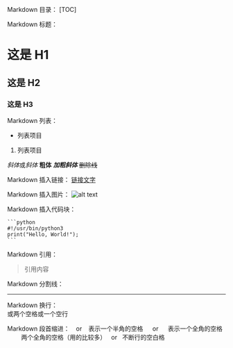 Markdown 目录：
[TOC]

Markdown 标题：

# 这是 H1

## 这是 H2

### 这是 H3

Markdown 列表：

- 列表项目

1. 列表项目

*斜体*或*斜体*
**粗体**
**_加粗斜体_**
~~删除线~~

Markdown 插入链接：
[链接文字](链接网址 "标题")

Markdown 插入图片：
![alt text](/path/to/img.jpg "Title")

Markdown 插入代码块：

    ```python
    #!/usr/bin/python3
    print("Hello, World!");
    ```

Markdown 引用：

> 引用内容

Markdown 分割线：

---

Markdown 换行：
<br>或两个空格或一个空行
<br>

Markdown 段首缩进：
&ensp; or &#8194; 表示一个半角的空格
&emsp; or &#8195; 表示一个全角的空格
&emsp;&emsp; 两个全角的空格（用的比较多）
&nbsp; or &#160; 不断行的空白格